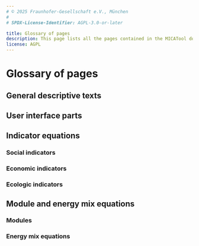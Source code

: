 ```yaml
---
# © 2025 Fraunhofer-Gesellschaft e.V., München
#
# SPDX-License-Identifier: AGPL-3.0-or-later

title: Glossary of pages
description: This page lists all the pages contained in the MICATool documentation.
license: AGPL
---
```


<!--
© 2024, 2025 Fraunhofer-Gesellschaft e.V., München

SPDX-License-Identifier: AGPL-3.0-or-later
-->

Glossary of pages
===

General descriptive texts
-

[](../introduction/introduction.md)

[](../user_interface/user_interface_description.md)

[](../indices/indices_description.md)

[](../energy_mix/energy_mix_description.md)

[](../social_indicators/social_indicators_description.md)

[](../economic_indicators/economic_indicators_description.md)

[](../ecologic_indicators/ecologic_indicators_description.md)

User interface parts
-

[](../user_interface/geography.md)

[](../user_interface/specifying_subsector_action.md)

[](../user_interface/energy_savings_input.md)

Indicator equations
-

### Social indicators

[](../social_indicators/energy_poverty.md)

[](../social_indicators/health_IC.md)

[](../social_indicators/health_AP.md)

[](../social_indicators/lost_work_days.md)

### Economic indicators

[](../economic_indicators/GDP.md)

[](../economic_indicators/employment_effects.md)

[](../economic_indicators/energy_intensity.md)

[](../economic_indicators/asset_value.md)

[](../economic_indicators/turnover_of_EE_goods.md)

[](../economic_indicators/import_dependence.md)

[](../economic_indicators/supplier_diversity.md)

[](../economic_indicators/avoided_additional_capacity.md)

### Ecologic indicators

[](../ecologic_indicators/PEC_FEC_savings.md)

[](../ecologic_indicators/energy_cost.md)

[](../ecologic_indicators/impact_res_targets)

[](../ecologic_indicators/reduction_AP.md)

[](../ecologic_indicators/reduction_GHG.md)

Module and energy mix equations
-

### Modules

[](../modules/local_scaling.md)

[](../modules/investments.md)

[](../modules/N_affected_dwellings.md)

### Energy mix equations

[](../energy_mix/FEC_to_PEC.md)

[](../energy_mix/lambda_chi.md)

[](../energy_mix/chi_calc.md)
